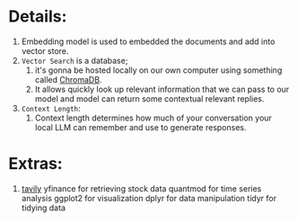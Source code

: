 # Details:

1. Embedding model is used to embedded the documents and add into vector store.
2. `Vector Search` is a database; 
    1. it's gonna be hosted locally on our own computer using something called [ChromaDB](https://docs.trychroma.com/docs/overview/getting-started).
    2. It allows quickly look up relevant information that we can pass to our model and model can return some contextual relevant replies.
2. `Context Length`: 
    1. Context length determines how much of your conversation your local LLM can remember and use to generate responses.


# Extras:

1. [tavily](https://app.tavily.com/home)
yfinance for retrieving stock data
quantmod for time series analysis
ggplot2 for visualization
dplyr for data manipulation
tidyr for tidying data